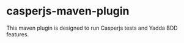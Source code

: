 casperjs-maven-plugin
=====================

This maven plugin is designed to run Casperjs tests and Yadda BDD features.